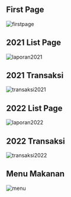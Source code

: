 <p align="center">
    
## First Page
![firstpage](https://github.com/rizkiwnf/venturo-test/assets/85826050/ac1b3b54-c0e3-4889-95db-e06090f479d7)

## 2021 List Page
![laporan2021](https://github.com/rizkiwnf/venturo-test/assets/85826050/c84bd69c-9d24-4d09-bfee-a816ad11bf8e)
## 2021 Transaksi
![transaksi2021](https://github.com/rizkiwnf/venturo-test/assets/85826050/866d1c8c-2a2d-4f96-82b5-b361b551e72f)


## 2022 List Page
![laporan2022](https://github.com/rizkiwnf/venturo-test/assets/85826050/95130df2-fcd4-42aa-b7dd-36a2252dea10)
## 2022 Transaksi
![transaksi2022](https://github.com/rizkiwnf/venturo-test/assets/85826050/a8a341be-1d52-44af-9560-b957ef328542)

## Menu Makanan
![menu](https://github.com/rizkiwnf/venturo-test/assets/85826050/5d3d8fba-027a-4f90-8687-40d932671f07)

</p>


